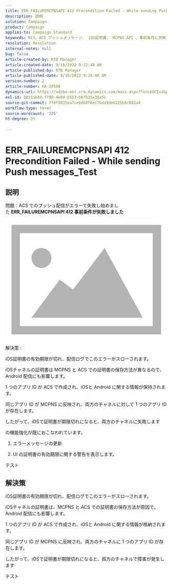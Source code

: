 ```yaml
---
title: ERR_FAILUREMCPNSAPI 412 Precondition Failed - While sending Push messages_Test
description: 説明
solution: Campaign
product: Campaign
applies-to: Campaign Standard
keywords: KCS、ACS プッシュメッセージ、 iOS証明書、 MCPNS API 、事前条件に失敗しました
resolution: Resolution
internal-notes: null
bug: false
article-created-by: RTB Manager
article-created-date: 9/16/2022 9:22:48 AM
article-published-by: RTB Manager
article-published-date: 9/16/2022 9:28:06 AM
version-number: 2
article-number: KA-20588
dynamics-url: https://adobe-ent.crm.dynamics.com/main.aspx?forceUCI=1&pagetype=entityrecord&etn=knowledgearticle&id=c07f1620-a135-ed11-9db1-00224808679b
exl-id: b031ab88-ff98-4e8d-b553-b6fb35a3da5c
source-git-commit: 7f0f5035ea7cebd60f6ec7bda9de6225b6c602a4
workflow-type: tm+mt
source-wordcount: '225'
ht-degree: 2%

---
```


# ERR_FAILUREMCPNSAPI 412 Precondition Failed - While sending Push messages_Test

## 説明


問題：ACS でのプッシュ配信がエラーで失敗し始めました <b>ERR_FAILUREMCPNSAPI 412 事前条件が失敗しました </b>

![](assets/___0cbe6fd2-a135-ed11-9db1-00224808679b___.png)



解決策 :

iOS証明書の有効期限が切れ、配信ログでこのエラーがスローされます。

iOSチャネルの証明書は MCPNS と ACS での証明書の保存方法が異なるので、Android 配信にも影響します。

1 つのアプリ ID が ACS で作成され、iOSと Android に関する情報が保持されます。

同じアプリ ID が MCPNS に反映され、両方のチャネルに対して 1 つのアプリ ID が存在します。

したがって、iOSで証明書が期限切れになると、両方のチャネルに失敗します



の機能強化が既におこなわれています。

1. エラーメッセージの更新

2. UI の証明書の有効期限に関する警告を表示します。





テスト


## 解決策


iOS証明書の有効期限が切れ、配信ログでこのエラーがスローされます。

iOSチャネルの証明書は、MCPNS と ACS での証明書の保存方法が原因で、Android 配信にも影響します。

1 つのアプリ ID が ACS で作成され、iOSと Android に関する情報が格納されます。

同じアプリ ID が MCPNS に反映され、両方のチャネルに 1 つのアプリ ID が存在します。

したがって、iOSで証明書が期限切れになると、両方のチャネルで障害が発生します





テスト

